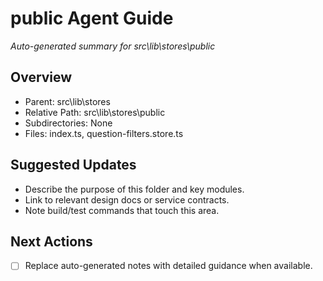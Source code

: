 ﻿# public Agent Guide
*Auto-generated summary for src\lib\stores\public*

## Overview
- Parent: src\lib\stores
- Relative Path: src\lib\stores\public
- Subdirectories: None
- Files: index.ts, question-filters.store.ts

## Suggested Updates
- Describe the purpose of this folder and key modules.
- Link to relevant design docs or service contracts.
- Note build/test commands that touch this area.

## Next Actions
- [ ] Replace auto-generated notes with detailed guidance when available.
